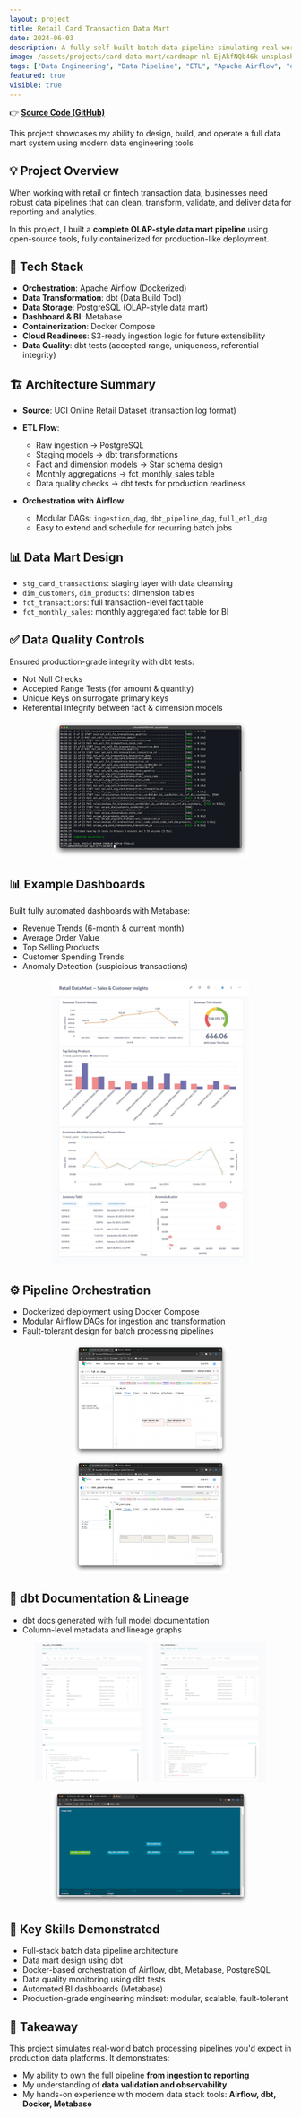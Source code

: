 ```yaml
---
layout: project
title: Retail Card Transaction Data Mart
date: 2024-06-03
description: A fully self-built batch data pipeline simulating real-world retail transaction analytics. 
image: /assets/projects/card-data-mart/cardmapr-nl-EjAkfNQb46k-unsplash.jpg
tags: ["Data Engineering", "Data Pipeline", "ETL", "Apache Airflow", "dbt", "Docker", "Data Mart", "Data Quality", "PostgreSQL", "Metabase", "OLAP", "Batch Processing"]
featured: true
visible: true
---
```


👉 [**Source Code (GitHub)**](https://github.com/namikimlab/card-data-mart)

This project showcases my ability to design, build, and operate a full data mart system using modern data engineering tools

## 💡 Project Overview

When working with retail or fintech transaction data, businesses need robust data pipelines that can clean, transform, validate, and deliver data for reporting and analytics.

In this project, I built a **complete OLAP-style data mart pipeline** using open-source tools, fully containerized for production-like deployment.

## 🔧 Tech Stack

- **Orchestration**: Apache Airflow (Dockerized)
- **Data Transformation**: dbt (Data Build Tool)
- **Data Storage**: PostgreSQL (OLAP-style data mart)
- **Dashboard & BI**: Metabase
- **Containerization**: Docker Compose
- **Cloud Readiness**: S3-ready ingestion logic for future extensibility
- **Data Quality**: dbt tests (accepted range, uniqueness, referential integrity)


## 🏗️ Architecture Summary

- **Source**: UCI Online Retail Dataset (transaction log format)
- **ETL Flow**:
  - Raw ingestion → PostgreSQL
  - Staging models → dbt transformations
  - Fact and dimension models → Star schema design
  - Monthly aggregations → fct_monthly_sales table
  - Data quality checks → dbt tests for production readiness

- **Orchestration with Airflow**:
  - Modular DAGs: `ingestion_dag`, `dbt_pipeline_dag`, `full_etl_dag`
  - Easy to extend and schedule for recurring batch jobs


## 📊 Data Mart Design

- `stg_card_transactions`: staging layer with data cleansing
- `dim_customers`, `dim_products`: dimension tables
- `fct_transactions`: full transaction-level fact table
- `fct_monthly_sales`: monthly aggregated fact table for BI


## ✅ Data Quality Controls

Ensured production-grade integrity with dbt tests:

- Not Null Checks
- Accepted Range Tests (for amount & quantity)
- Unique Keys on surrogate primary keys
- Referential Integrity between fact & dimension models

<p align="center">
  <img src="/assets/projects/card-data-mart/dbt_test_result.png" alt="dbt test result" width="70%" />
</p>


## 📊 Example Dashboards

Built fully automated dashboards with Metabase:

- Revenue Trends (6-month & current month)
- Average Order Value
- Top Selling Products
- Customer Spending Trends
- Anomaly Detection (suspicious transactions)

<p align="center">
  <img src="/assets/projects/card-data-mart/metabase_dashboard.jpg" alt="Metabase dashboard" width="70%" />
</p>


## ⚙️ Pipeline Orchestration

- Dockerized deployment using Docker Compose
- Modular Airflow DAGs for ingestion and transformation
- Fault-tolerant design for batch processing pipelines

<p align="center">
  <img src="/assets/projects/card-data-mart/dag_1.png" alt="Airflow DAG 1" width="55%" />
  <img src="/assets/projects/card-data-mart/dag_2.png" alt="Airflow DAG 2" width="55%" />
</p>

## 🔬 dbt Documentation & Lineage

- dbt docs generated with full model documentation
- Column-level metadata and lineage graphs

<div style="display: flex; justify-content: center; align-items: center; gap: 2%;">
  <img src="/assets/projects/card-data-mart/dbt_doc_1.jpg" alt="dbt doc" style="width: 40%;" />
  <img src="/assets/projects/card-data-mart/dbt_doc_2.png" alt="dbt doc" style="width: 40%;" />
</div>

<p align="center">
  <img src="/assets/projects/card-data-mart/dbt_lineage.png" alt="dbt lineage" width="70%" />
</p>


## 🧰 Key Skills Demonstrated

- Full-stack batch data pipeline architecture
- Data mart design using dbt
- Docker-based orchestration of Airflow, dbt, Metabase, PostgreSQL
- Data quality monitoring using dbt tests
- Automated BI dashboards (Metabase)
- Production-grade engineering mindset: modular, scalable, fault-tolerant

## 🎯 Takeaway

This project simulates real-world batch processing pipelines you'd expect in production data platforms. It demonstrates:

- My ability to own the full pipeline **from ingestion to reporting**
- My understanding of **data validation and observability**
- My hands-on experience with modern data stack tools: **Airflow, dbt, Docker, Metabase**
